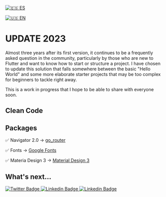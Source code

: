 																		
[![🇪🇸 ES](https://emojipedia-us.s3.dualstack.us-west-1.amazonaws.com/thumbs/120/apple/285/flag-spain_1f1ea-1f1f8.png)](https://github.com/tinoper/miflutterapp/blob/update_2023/README_es.md)
																		
[![🇺🇸 EN](https://emojipedia-us.s3.dualstack.us-west-1.amazonaws.com/thumbs/120/apple/285/flag-united-states_1f1fa-1f1f8.png)](https://github.com/tinoper/miflutterapp/blob/update_2023/README.md)
													
																		

# UPDATE 2023

Almost three years after its first version, it continues to be a frequently asked question in the community, particularly by those who are new to Flutter and want to know how to start or structure a project. I have chosen to update this solution that falls somewhere between the basic "Hello World" and some more elaborate starter projects that may be too complex for beginners to tackle right away.

This is a work in progress that I hope to be able to share with everyone soon.

## Clean Code


## Packages

✅ Navigator 2.0	-> [go_router](https://pub.dev/packages/go_router)

✅ Fonts ->  [Google Fonts](https://pub.dev/packages/google_fonts)

✅ Materia Design 3 -> [Material Design 3](https://m3.material.io/)


## What's next...



<div id="badges">
   <a href="https://twitter.com/washsar">
    <img src="https://img.shields.io/badge/Twitter-blue?style=for-the-badge&logo=twitter&logoColor=white" alt="Twitter Badge"/>
   </a>
   <a href="https://tinoper.medium.com/">
    <img src="https://img.shields.io/badge/Medium-black?style=for-the-badge&logo=medium&logoColor=white" alt="Linkedin Badge"/>
   </a>
   <a href="https://www.linkedin.com/in/martin-peruchena-brunet/">
    <img src="https://img.shields.io/badge/LinkedIn-blue?style=for-the-badge&logo=linkedin&logoColor=white" alt="Linkedin Badge"/>
   </a>
</div>



